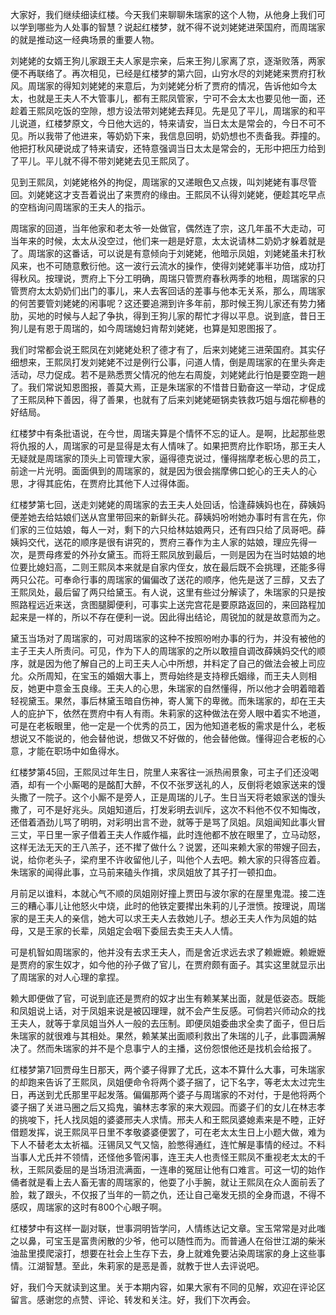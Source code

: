 
大家好，我们继续细读红楼。今天我们来聊聊朱瑞家的这个人物，从他身上我们可以学到哪些为人处事的智慧？说起红楼梦，就不得不说刘姥姥进荣国府，而周瑞家的就是推动这一经典场景的重要人物。

刘姥姥的女婿王狗儿家跟王夫人家是宗亲，后来王狗儿家离了京，逐渐败落，两家便不再联络了。再次相见，已经是红楼梦的第六回，山穷水尽的刘姥姥来贾府打秋风。周瑞家的得知刘姥姥的来意后，为刘姥姥分析了贾府的情况，告诉他如今太太，也就是王夫人不大管事儿，都有王熙凤管家，宁可不会太太也要见他一面，还趁着王熙凤吃饭的空隙，想方设法带刘姥姥去拜见。先是见了平儿，周瑞家的和平儿说道，红楼梦原文，今日他大远的，特来请安，当日太太是常会的，今日不可不见。所以我带了他进来，等奶奶下来，我信息回明，奶奶想也不责备我。莽撞的。他把打秋风硬说成了特来请安，还特意强调当日太太是常会的，无形中把压力给到了平儿。平儿就不得不带刘姥姥去见王熙凤了。

见到王熙凤，刘姥姥格外的拘促，周瑞家的又递眼色又点拨，叫刘姥姥有事尽管回。刘姥姥这才支吾着说出了来贾府的缘由。王熙凤不认得刘姥姥，便趁其吃早点的空档询问周瑞家的王夫人的指示。

周瑞家的回道，当年他家和老太爷一处做官，偶然连了宗，这几年虽不大走动，可当年来的时候，太太从没空过，他们来一趟是好意，太太说请林二奶奶才躲着就是了。周瑞家的这番话，可以说是有意倾向于刘姥姥，他暗示凤姐，刘姥姥虽未打秋风来，也不可随意敷衍他。这一波行云流水的操作，使得刘姥姥事半功倍，成功打得秋风。按理说，贾府上下分工明确，周瑞只管贾府春秋两季的地租，周瑞家的只管贾府太太奶奶们出门的事儿，来人去客回话的差事与他本无关系，那么，周瑞家的何苦要管刘姥姥的闲事呢？这还要追溯到许多年前，那时候王狗儿家还有势力猪肋，买地的时候与人起了争执，得到王狗儿家的帮忙才得以平息。说到底，昔日王狗儿是有恩于周瑞的，如今周瑞媳妇肯帮刘姥姥，也算是知恩图报了。

我们时常都会说王熙凤在刘姥姥处积了德才有了，后来刘姥姥三进荣国府。其实仔细想来，王熙凤打发刘姥姥不过是例行公事，问道人情，倒是周瑞家的在里头奔走活动，尽力促成。若不是熟悉贾父情况的他左右周旋，刘姥姥此行怕是要空跑一趟了。我们常说知恩图报，善莫大焉，正是朱瑞家的不惜昔日勤奋这一举动，才促成了王熙凤种下善因，得了善果，也就有了后来刘姥姥砸锅卖铁救巧姐与烟花柳巷的好结局。

红楼梦中有条批语说，在今世，周瑞夫算是个情怀不忘的证人。是啊，比起那些恩将仇报的人，周瑞家的可是显得是太有人情味了。如果把贾府比作职场，那王夫人无疑就是周瑞家的顶头上司管理大家，逼得德克说过，懂得揣摩老板心思的员工，前途一片光明。面面俱到的周瑞家的，就是因为很会揣摩佛口蛇心的王夫人的心思，才得其庇佑，在贾府比其他下人过得体面。

红楼梦第七回，送走刘姥姥的周瑞家的去王夫人处回话，恰逢薛姨妈也在，薛姨妈便差她去给姑娘们送从宫里带回来的新鲜头花。薛姨妈吩咐她办事时有言在先，你们家的三位姑娘，每人一对，剩下的六只给林姑娘两只，还有四只给了凤哥吧。薛姨妈交代，送花的顺序是很有讲究的，贾府三春作为主人家的姑娘，理应先得一次，是贾母疼爱的外孙女黛玉。而将王熙凤放到最后，一则是因为在当时姑娘的地位要比媳妇高，二则王熙凤本来就是自家内侄女，放在最后既不会挑理，还能多得两只公花。可奉命行事的周瑞家的偏偏改了送花的顺序，他先是送了三醇，又去了王熙凤处，最后留了两只给黛玉。有人说，这里有些过分解读了，朱瑞家的只是按照路程远近来送，贪图腿脚便利，可事实上送完宫花是要原路返回的，来回路程加起来是一样的，所以不存在便利一说。因此得出结论，周锐加的就是故意而为之。

黛玉当场对了周瑞家的，可对周瑞家的这种不按照吩咐办事的行为，并没有被他的主子王夫人所责问。可见，作为下人的周瑞家的之所以敢擅自调改薛姨妈交代的顺序，就是因为他了解自己的上司王夫人心中所想，并料定了自己的做法会被上司应允。众所周知，在宝玉的婚姻大事上，贾母始终是支持穆氏姻缘，而王夫人则相反，她更中意金玉良缘。王夫人的心思，朱瑞家的自然懂得，所以他才会明着暗着轻视黛玉。果然，事后林黛玉暗自伤神，寄人篱下的卑微。而朱瑞家的，却在王夫人的庇护下，依然在贾府中有人有雨。朱莉家的这种做法在旁人眼中着实不地道，可是在老板眼里，他一定是一个优秀的员工，因为他知道老板的需求是什么，老板想说又不能说的，他会替他说，想做又不好做的，他会替他做。懂得迎合老板的心意，才能在职场中如鱼得水。

红楼梦第45回，王熙凤过年生日，院里人来客往一派热闹景象，可主子们还没喝酒，却有一个小厮喝的是酩酊大醉，不仅不张罗送礼的人，反倒将老娘家送来的馒头撒了一院子。这个小厮不是旁人，正是周瑞的儿子。生日当天将老娘家送的馒头撒了，可不是好兆头。凤姐知道后，打发彩明去训斥，这次不料他不仅不知悔改，还借着酒劲儿骂了明明，对彩明出言不逊，就等于是骂了凤姐。凤姐闻知此事火冒三丈，平日里一家子借着王夫人作威作福，此时连他都不放在眼里了，立马动怒，这样无法无天的王八羔子，还不撵了做什么？说罢，还叫来赖大家的带嫂子回去，说，给你老头子，梁府里不许收留他儿子，叫他个人去吧。赖大家的只得答应着。朱瑞家的闻得此事，立马前来磕头作揖，求凤姐放了其子打一顿扣血。

月前足以谁料，本就心气不顺的凤姐刚好撞上贾田与波尔家的在屋里鬼混。接二连三的糟心事儿让他怒火中烧，此时的他铁定要撵出朱莉的儿子泄愤。按理说，周瑞家的是王夫人的亲信，她大可以求王夫人去救她儿子。想必王夫人作为凤姐的姑母，又是王家的长辈，凤姐定会咽下委屈去卖王夫人人情。

可是机智如周瑞家的，他并没有去求王夫人，而是舍近求远去求了赖嬷嬷。赖嬷嬷是贾府的家生奴才，如今他的孙子做了官儿，在贾府颇有面子。其实这里就显示出了周瑞家的对人心理的拿捏。

赖大即便做了官，可说到底还是贾府的奴才出生有赖某某出面，就是低姿态。既能和凤姐说上话，对于凤姐来说是被囚理理，就不会产生反感。可倘若兴师动众的找王夫人，就等于拿凤姐当外人一般的去压制。即便凤姐委曲求全卖了面子，但日后朱瑞家的就很难与其相处。果然，赖某某出面顺利救出了朱瑞的儿子，此事圆满解决了。然而朱瑞家的并不是个息事宁人的主播，这份怨恨他还是找机会给报了。

红楼梦第71回贾母生日那天，两个婆子得罪了尤氏，这本不算什么大事，可朱瑞家的却跑来告诉了王熙凤，凤姐便命令将两个婆子捆了，记下名字，等老太太过完生日，再送到尤氏那里平起发落。偏偏那两个婆子与周瑞家的不对付，于是他将两个婆子捆了关进马圈之后又捣鬼，骗林志孝家的来大观园。而婆子们的女儿在林志孝的挑唆下，托人找凤姐的婆婆邢夫人求情。邢夫人和王熙凤婆媳素来是不睦，正好借题发挥，说王熙凤平日里不孝敬婆婆便罢了，可在老太太生日上小题大做，难为下人不替老太太祈福。汪锡凤又气又恼，脸憋得通红，连忙解是事情的经过。不料当事人尤氏并不领情，还怪他多管闲事，连王夫人也责怪王熙凤不重视老太太的千秋，王熙凤委屈的是当场泪流满面，一连串的冤屈让他有口难言。可这一切的始作俑者就是看上去人畜无害的周瑞家的，他耍了小手腕，就让王熙凤在众人面前丢了脸，栽了跟头，不仅报了当年的一箭之仇，还让自己毫发无损的全身而退，不得不感叹，周瑞家的这时有800个心眼子啊。

红楼梦中有这样一副对联，世事洞明皆学问，人情练达记文章。宝玉常常是对此嗤之以鼻，可宝玉是富贵闲散的少爷，他可以随性而为。而普通人在俗世江湖的柴米油盐里摸爬滚打，想要在社会上生存下去，身上就难免要沾染周瑞家的身上这些事情。江湖智慧。至此，朱莉家的是恶是善，就教于世人去评说吧。

好，我们今天就读到这里。关于本期内容，如果大家有不同的见解，欢迎在评论区留言。感谢您的点赞、评论、转发和关注。好，我们下次再会。


